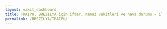 ```yaml
---
layout: vakit_dashboard
title: TRAIPU, BREZILYA için iftar, namaz vakitleri ve hava durumu - ilçe/eyalet seç
permalink: /BREZILYA/TRAIPU/
---
```


<script type="text/javascript">
  var GLOBAL_COUNTRY = 'BREZILYA';
  var GLOBAL_CITY = 'TRAIPU';
  var GLOBAL_STATE = '';
  var lat = 72;
  var lon = 21;
</script>
